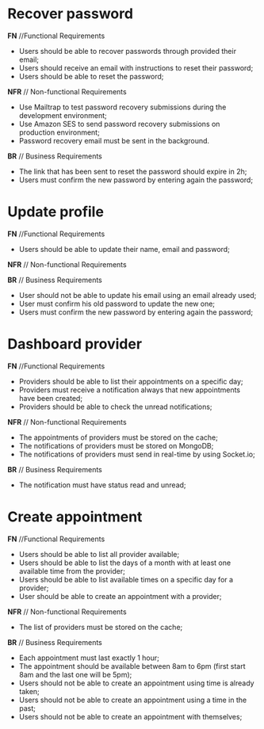 # Recover password

**FN** //Functional Requirements

- Users should be able to recover passwords through provided their email;
- Users should receive an email with instructions to reset their password;
- Users should be able to reset the password;

**NFR** // Non-functional Requirements

- Use Mailtrap to test password recovery submissions during the development environment;
- Use Amazon SES to send password recovery submissions on production environment;
- Password recovery email must be sent in the background.

**BR** // Business Requirements

- The link that has been sent to reset the password should expire in 2h;
- Users must confirm the new password by entering again the password;


# Update profile

**FN** //Functional Requirements

- Users should be able to update their name, email and password;

**NFR** // Non-functional Requirements

**BR** // Business Requirements

- User should not be able to update his email using an email already used;
- User must confirm his old password to update the new one;
- Users must confirm the new password by entering again the password;



# Dashboard provider

**FN** //Functional Requirements

- Providers should be able to list their appointments on a specific day;
- Providers must receive a notification always that new appointments have been created;
- Providers should be able to check the unread notifications;

**NFR** // Non-functional Requirements

- The appointments of providers must be stored on the cache;
- The notifications of providers must be stored on MongoDB;
- The notifications of providers must send in real-time by using Socket.io;

**BR** // Business Requirements

- The notification must have status read and unread;

# Create appointment

**FN** //Functional Requirements

- Users should be able to list all provider available;
- Users should be able to list the days of a month with at least one available time from the provider;
- Users should be able to list available times on a specific day for a provider;
- User should be able to create an appointment with a provider;

**NFR** // Non-functional Requirements

- The list of providers must be stored on the cache;

**BR** // Business Requirements

- Each appointment must last exactly 1 hour;
- The appointment should be available between 8am to 6pm (first start 8am and the last one will be 5pm);
- Users should not be able to create an appointment using time is already taken;
- Users should not be able to create an appointment using a time in the past;
- Users should not be able to create an appointment with themselves;